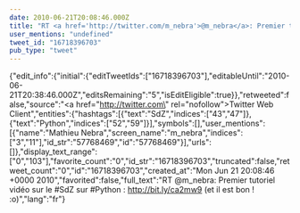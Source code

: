 ```yaml
---
date: 2010-06-21T20:08:46.000Z
title: "RT <a href='http://twitter.com/m_nebra'>@m_nebra</a>: Premier tutoriel vidéo sur le #SdZ sur #Python : http://bit.ly/ca2mw9 (et il est bon ! :o)″"
user_mentions: "undefined"
tweet_id: "16718396703"
pub_type: "tweet"
---
```

{"edit_info":{"initial":{"editTweetIds":["16718396703"],"editableUntil":"2010-06-21T20:38:46.000Z","editsRemaining":"5","isEditEligible":true}},"retweeted":false,"source":"<a href=\"http://twitter.com\" rel=\"nofollow\">Twitter Web Client</a>","entities":{"hashtags":[{"text":"SdZ","indices":["43","47"]},{"text":"Python","indices":["52","59"]}],"symbols":[],"user_mentions":[{"name":"Mathieu Nebra","screen_name":"m_nebra","indices":["3","11"],"id_str":"57768469","id":"57768469"}],"urls":[]},"display_text_range":["0","103"],"favorite_count":"0","id_str":"16718396703","truncated":false,"retweet_count":"0","id":"16718396703","created_at":"Mon Jun 21 20:08:46 +0000 2010","favorited":false,"full_text":"RT @m_nebra: Premier tutoriel vidéo sur le #SdZ sur #Python : http://bit.ly/ca2mw9 (et il est bon ! :o)","lang":"fr"}
